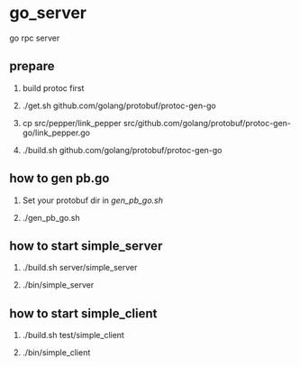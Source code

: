 # go_server
go rpc server

## prepare
1. build protoc first

2. ./get.sh github.com/golang/protobuf/protoc-gen-go

3. cp src/pepper/link_pepper src/github.com/golang/protobuf/protoc-gen-go/link_pepper.go

4. ./build.sh github.com/golang/protobuf/protoc-gen-go

## how to gen pb.go
1. Set your protobuf dir in *gen_pb_go.sh*

2. ./gen_pb_go.sh

## how to start simple_server
1. ./build.sh server/simple_server

2. ./bin/simple_server

## how to start simple_client
1. ./build.sh test/simple_client

2. ./bin/simple_client
